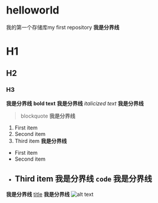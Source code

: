 # helloworld
我的第一个存储库my first repository
************我是分界线************
# H1
## H2
### H3
************我是分界线************
**bold text**
************我是分界线************
*italicized text*
************我是分界线************
> blockquote
************我是分界线************
1. First item
2. Second item
3. Third item
************我是分界线************
- First item
- Second item
- Third item
************我是分界线************
`code`
************我是分界线************
	---
************我是分界线************
  [title](https://www.example.com)
  ************我是分界线************
  	![alt text](image.jpg)
